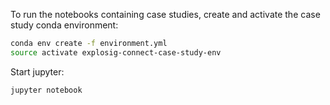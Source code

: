 To run the notebooks containing case studies, create and activate the case study conda environment:

```sh
conda env create -f environment.yml
source activate explosig-connect-case-study-env
```

Start jupyter:

```sh
jupyter notebook
```